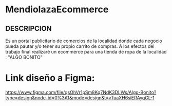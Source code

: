 # MendiolazaEcommerce
## DESCRIPCION
Es un portal publicitario de comercios de la localidad donde cada negocio pueda pautar y/o tener su propio carrito
de compras.
A los efectos del trabajo final realizaré un ecommerce para una tienda de ropa de la localidad : "ALGO BONITO"

# Link diseño a Figma:
 https://www.figma.com/file/qsOhVr1pSm8Kq7NdK3DLWs/Algo-Bonito?type=design&node-id=0%3A1&mode=design&t=vTuaXH6siERAyqGL-1